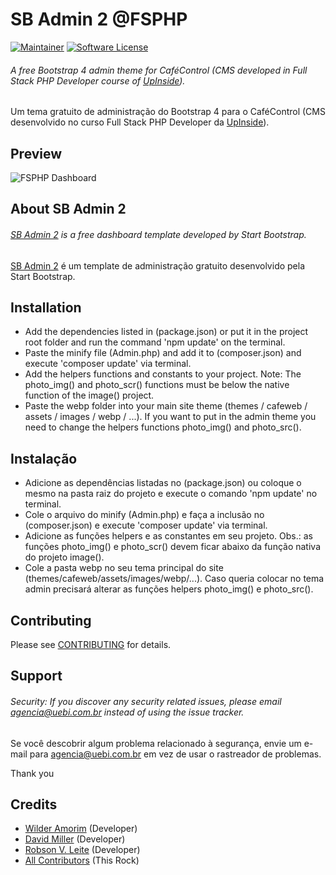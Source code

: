 # SB Admin 2 @FSPHP

[![Maintainer](http://img.shields.io/badge/maintainer-@WilderAmorim-blue.svg?style=flat-square)](https://twitter.com/WilderAmorim)
[![Software License](https://img.shields.io/badge/license-MIT-brightgreen.svg?style=flat-square)](LICENSE)

###### A free Bootstrap 4 admin theme for CaféControl (CMS developed in Full Stack PHP Developer course of [UpInside](https://github.com/UpInside)).

Um tema gratuito de administração do Bootstrap 4 para o CaféControl (CMS desenvolvido no curso Full Stack PHP Developer da [UpInside](https://github.com/UpInside)).

## Preview

![FSPHP Dashboard](https://www.upinside.com.br/uploads/community/2019/10/11509-upinsideforum1571937016.png)

## About SB Admin 2

###### [SB Admin 2](https://github.com/BlackrockDigital/startbootstrap-sb-admin-2) is a free dashboard template developed by Start Bootstrap.

[SB Admin 2](https://github.com/BlackrockDigital/startbootstrap-sb-admin-2) é um template de administração gratuito desenvolvido pela Start Bootstrap.

## Installation

- Add the dependencies listed in (package.json) or put it in the project root folder and run the command 'npm update' on the terminal.
- Paste the minify file (Admin.php) and add it to (composer.json) and execute 'composer update' via terminal.
- Add the helpers functions and constants to your project. Note: The photo_img() and photo_scr() functions must be below the native function of the image() project.
- Paste the webp folder into your main site theme (themes / cafeweb / assets / images / webp / ...). If you want to put in the admin theme you need to change the helpers functions photo_img() and photo_src().

## Instalação

- Adicione as dependências listadas no (package.json) ou coloque o mesmo na pasta raiz do projeto e execute o comando 'npm update' no terminal.
- Cole o arquivo do minify (Admin.php) e faça a inclusão no (composer.json) e execute 'composer update' via terminal.
- Adicione as funções helpers e as constantes em seu projeto. Obs.: as funções photo_img() e photo_scr() devem ficar abaixo da função nativa do projeto image().
- Cole a pasta webp no seu tema principal do site (themes/cafeweb/assets/images/webp/...). Caso queria colocar no tema admin precisará alterar as funções helpers photo_img() e photo_src().

## Contributing

Please see [CONTRIBUTING](https://github.com/WilderAmorim/fsphp-sb-admin-2/blob/master/CONTRIBUTING.md) for details.

## Support

###### Security: If you discover any security related issues, please email agencia@uebi.com.br instead of using the issue tracker.

Se você descobrir algum problema relacionado à segurança, envie um e-mail para agencia@uebi.com.br em vez de usar o rastreador de problemas.

Thank you

## Credits

- [Wilder Amorim](https://github.com/WilderAmorim) (Developer)
- [David Miller](https://github.com/blackrockdigital) (Developer)
- [Robson V. Leite](https://github.com/robsonvleite) (Developer)
- [All Contributors](https://github.com/WilderAmorim/fsphp-sb-admin-2/contributors) (This Rock)